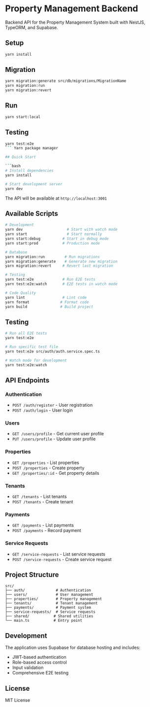 # Property Management Backend

Backend API for the Property Management System built with NestJS, TypeORM, and Supabase.

## Setup

```bash
yarn install
```

## Migration

```bash
yarn migration:generate src/db/migrations/MigrationName
yarn migration:run
yarn migration:revert
```

## Run

```bash
yarn start:local
```

## Testing

```bash
yarn test:e2e
``` Yarn package manager

## Quick Start

```bash
# Install dependencies
yarn install

# Start development server
yarn dev
```

The API will be available at `http://localhost:3001`

## Available Scripts

```bash
# Development
yarn dev                    # Start with watch mode
yarn start                  # Start normally
yarn start:debug          # Start in debug mode
yarn start:prod           # Production mode

# Database
yarn migration:run         # Run migrations
yarn migration:generate    # Generate new migration
yarn migration:revert     # Revert last migration

# Testing
yarn test:e2e             # Run E2E tests
yarn test:e2e:watch       # E2E tests in watch mode

# Code Quality
yarn lint                 # Lint code
yarn format              # Format code
yarn build               # Build project
```

## Testing

```bash
# Run all E2E tests
yarn test:e2e

# Run specific test file
yarn test:e2e src/auth/auth.service.spec.ts

# Watch mode for development
yarn test:e2e:watch
```

## API Endpoints

### Authentication
- `POST /auth/register` - User registration
- `POST /auth/login` - User login

### Users
- `GET /users/profile` - Get current user profile
- `PUT /users/profile` - Update user profile

### Properties
- `GET /properties` - List properties
- `POST /properties` - Create property
- `GET /properties/:id` - Get property details

### Tenants
- `GET /tenants` - List tenants
- `POST /tenants` - Create tenant

### Payments
- `GET /payments` - List payments
- `POST /payments` - Record payment

### Service Requests
- `GET /service-requests` - List service requests
- `POST /service-requests` - Create service request

## Project Structure

```
src/
├── auth/              # Authentication
├── users/             # User management
├── properties/        # Property management
├── tenants/           # Tenant management
├── payments/          # Payment system
├── service-requests/  # Service requests
├── shared/           # Shared utilities
└── main.ts           # Entry point
```

## Development

The application uses Supabase for database hosting and includes:
- JWT-based authentication
- Role-based access control
- Input validation
- Comprehensive E2E testing

## License

MIT License